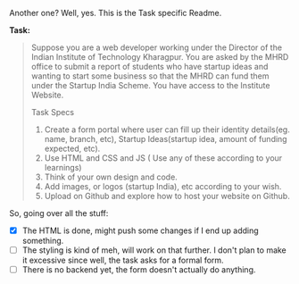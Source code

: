 Another one? Well, yes. This is the Task specific Readme.

**Task:**

> Suppose you are a web developer working under the Director of the Indian Institute of Technology Kharagpur. You are asked by the MHRD office to submit a report of students who have startup ideas and wanting to start some business so that the MHRD can fund them under the Startup India Scheme. You have access to the Institute Website.
>
> Task Specs
>
> 1. Create a form portal where user can fill up their identity details(eg. name, branch, etc), Startup Ideas(startup idea, amount of funding expected, etc).
> 2. Use HTML and CSS and JS ( Use any of these according to your learnings)
> 3. Think of your own design and code.
> 4. Add images, or logos (startup India), etc according to your wish.
> 5. Upload on Github and explore how to host your website on Github.

So, going over all the stuff:

- [X] The HTML is done, might push some changes if I end up adding something.
- [ ] The styling is kind of meh, will work on that further. I don't plan to make it excessive since well, the task asks for a formal form.
- [ ] There is no backend yet, the form doesn't actually do anything.
